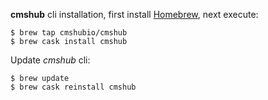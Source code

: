 **cmshub** cli installation, first install [Homebrew](https://brew.sh/), next execute:

```
$ brew tap cmshubio/cmshub
$ brew cask install cmshub
```

Update *cmshub* cli:

```
$ brew update
$ brew cask reinstall cmshub
```
